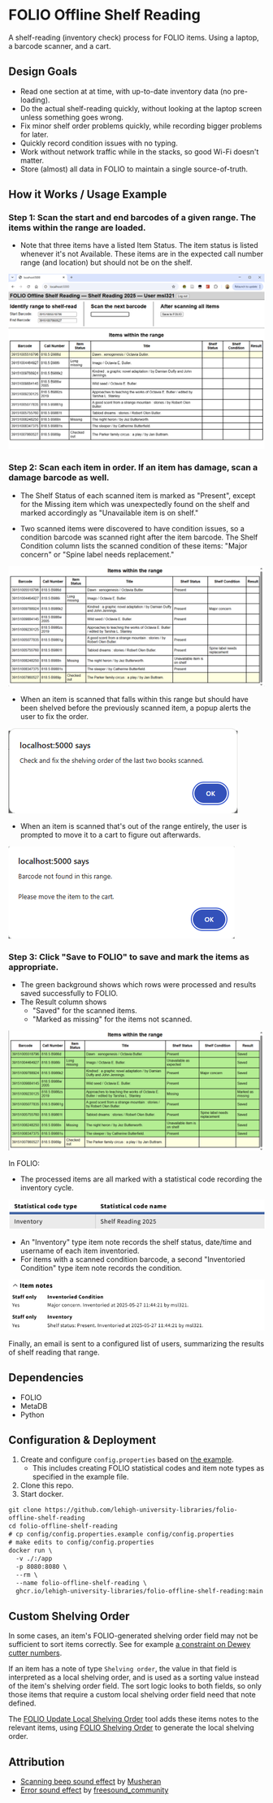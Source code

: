 # FOLIO Offline Shelf Reading

A shelf-reading (inventory check) process for FOLIO items.  Using a laptop, a barcode scanner, and a cart.

## Design Goals

- Read one section at at time, with up-to-date inventory data (no pre-loading).
- Do the actual shelf-reading quickly, without looking at the laptop screen unless something goes wrong.
- Fix minor shelf order problems quickly, while recording bigger problems for later.
- Quickly record condition issues with no typing.
- Work without network traffic while in the stacks, so good Wi-Fi doesn't matter.
- Store (almost) all data in FOLIO to maintain a single source-of-truth.

## How it Works / Usage Example

### Step 1: Scan the start and end barcodes of a given range.  The items within the range are loaded.  

- Note that three items have a listed Item Status.  The item status is listed whenever it's not Available.  These items are in the expected call number range (and location) but should not be on the shelf.

![The Shelf Reading web application, showing input fields for a start and end barcode, and a table of items falling within that range.](README/after-loading.png)

### Step 2: Scan each item in order.  If an item has damage, scan a damage barcode as well.

- The Shelf Status of each scanned item is marked as "Present", except for the Missing item which was unexpectedly found on the shelf and marked accordingly as "Unavailable item is on shelf."

- Two scanned items were discovered to have condition issues, so a condition barcode was scanned right after the item barcode.  The Shelf Condition column lists the scanned condition of these items: "Major concern" or "Spine label needs replacement."

![The same table, but with the Shelf Status column marked "Present" for several items and "Unavailable item is on shelf" for one.](README/after-scanning.png)

- When an item is scanned that falls within this range but should have been shelved before the previously scanned item, a popup alerts the user to fix the order.

![A popup reads "Check and fix the shelving order of the last two books scanned."](README/out-of-order.png)

- When an item is scanned that's out of the range entirely, the user is prompted to move it to a cart to figure out afterwards.

![A popup reads "Barcode not found in this range.  Please move the item to the cart."](README/out-of-range.png)

### Step 3: Click "Save to FOLIO" to save and mark the items as appropriate.

- The green background shows which rows were processed and results saved successfully to FOLIO.
- The Result column shows
    - "Saved" for the scanned items.
    - "Marked as missing" for the items not scanned.

![The same table again, but with a green background for every proceessed row.  The result column shows "Saved" for most rows and "Marked as missing" for one.](README/after-saving.png)

In FOLIO: 

- The processed items are all marked with a statistical code recording the inventory cycle.

![A statistical code of type "Inventory" stating the inventory cycle "Shelf Reading 2025"](README/statistical-code.png)

- An "Inventory" type item note records the shelf status, date/time and username of each item inventoried.
- For items with a scanned condition barcode, a second "Inventoried Condition" type item note records the condition.

![alt text](README/item-notes.png)

Finally, an email is sent to a configured list of users, summarizing the results of shelf reading that range.

## Dependencies

- FOLIO
- MetaDB
- Python

## Configuration & Deployment

1. Create and configure `config.properties` based on [the example](./config/config.properties.example).
    - This includes creating FOLIO statistical codes and item note types as specified in the example file. 
1. Clone this repo.
1. Start docker.

```
git clone https://github.com/lehigh-university-libraries/folio-offline-shelf-reading
cd folio-offline-shelf-reading
# cp config/config.properties.example config/config.properties
# make edits to config/config.properties
docker run \
  -v ./:/app
  -p 8080:8080 \
  --rm \
  --name folio-offline-shelf-reading \
  ghcr.io/lehigh-university-libraries/folio-offline-shelf-reading:main
```

## Custom Shelving Order

In some cases, an item's FOLIO-generated shelving order field may not be sufficient to sort items correctly.  See for example [a constraint on Dewey cutter numbers](https://github.com/lehigh-university-libraries/folio-shelving-order?tab=readme-ov-file#non-standard-behavior).

If an item has a note of type `Shelving order`, the value in that field is interpreted as a local shelving order, and is used as a sorting value instead of the item's shelving order field.  The sort logic looks to both fields, so only those items that require a custom local shelving order field need that note defined.

The [FOLIO Update Local Shelving Order](https://github.com/lehigh-university-libraries/folio-update-local-shelving-order) tool adds these items notes to the relevant items, using [FOLIO Shelving Order](https://github.com/lehigh-university-libraries/folio-shelving-order) to generate the local shelving order.

## Attribution

- [Scanning beep sound effect](https://pixabay.com/sound-effects/beep-313342/) by [Musheran](https://pixabay.com/users/musheran-40634446/)
- [Error sound effect](https://pixabay.com/sound-effects/message-notification-103496/) by [freesound_community](https://pixabay.com/users/freesound_community-46691455/)
